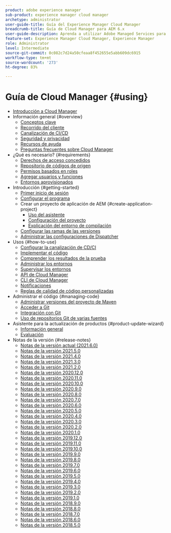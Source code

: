 ```yaml
---
product: adobe experience manager
sub-product: experience manager cloud manager
archetype: administrator
user-guide-title: Guía del Experience Manager Cloud Manager
breadcrumb-title: Guía de Cloud Manager para AEM 6.x
user-guide-description: Aprenda a utilizar Adobe Managed Services para administrar Experience Manager en la nube.
feature-set: Experience Manager Cloud Manager, Experience Manager
role: Administrator
level: Intermediate
source-git-commit: 0c082c7d24a50cfeaa8f452655e5abb609dc6915
workflow-type: tm+mt
source-wordcount: '273'
ht-degree: 83%

---
```



# Guía de Cloud Manager {#using}

+ [Introducción a Cloud Manager](introduction-to-cloud-manager.md)
+ Información general {#overview}
   + [Conceptos clave](key-concepts.md)
   + [Recorrido del cliente](customer-journey.md)
   + [Canalización de CI/CD](ci-cd-pipeline.md)
   + [Seguridad y privacidad](security-and-privacy.md)
   + [Recursos de ayuda](help-resources.md)
   + [Preguntas frecuentes sobre Cloud Manager](cloud-manager-faqs.md)
+ ¿Qué es necesario? {#requirements}
   + [Derechos de acceso concedidos](access-rights-granted.md)
   + [Repositorio de códigos de origen](source-code-repository.md)
   + [Permisos basados en roles](role-based-permissions.md)
   + [Agregar usuarios y funciones](setting-up-users-and-roles.md)
   + [Entornos aprovisionados](environments-provisioned.md)
+ Introducción {#getting-started}
   + [Primer inicio de sesión](first-time-login.md)
   + [Configurar el programa](setting-up-program.md)
   + Crear un proyecto de aplicación de AEM {#create-application-project}
      + [Uso del asistente](using-the-wizard.md)
      + [Configuración del proyecto](setting-up-project.md)
      + [Explicación del entorno de compilación](build-environment-details.md)
   + [Configurar las ramas de las versiones](configure-your-release-branches.md)
   + [Administrar las configuraciones de Dispatcher](dispatcher-configurations.md)
+ Usos {#how-to-use}
   + [Configurar la canalización de CD/CI](configuring-pipeline.md)
   + [Implementar el código](deploying-code.md)
   + [Comprender los resultados de la prueba](understand-your-test-results.md)
   + [Administrar los entornos](manage-your-environment.md)
   + [Supervisar los entornos](monitor-your-environments.md)
   + [API de Cloud Manager](https://www.adobe.io/apis/experiencecloud/cloud-manager/docs.html)
   + [CLI de Cloud Manager](https://github.com/adobe/aio-cli-plugin-cloudmanager/blob/main/README.md)
   + [Notificaciones](notifications.md)
   + [Reglas de calidad de código personalizadas](custom-code-quality-rules.md)
+ Administrar el código {#managing-code}
   + [Administrar versiones del proyecto de Maven](activating-maven-project.md)
   + [Acceder a Git](accessing-git.md)
   + [Integración con Git](setup-cloud-manager-git-integration.md)
   + [Uso de repositorios Git de varias fuentes](/help/using/working-with-multiple-source-git-repos.md)
+ Asistente para la actualización de productos {#product-update-wizard}
   + [Información general](overview-productupdate-wizard.md)
   + [Evaluación](evaluation.md)
+ Notas de la versión {#release-notes}
   + [Notas de la versión actual (2021.6.0)](release-notes-current.md)
   + [Notas de la versión 2021.5.0](release-notes-2021-5-0.md)
   + [Notas de la versión 2021.4.0](release-notes-2021-4-0.md)
   + [Notas de la versión 2021.3.0](release-notes-2021-3-0.md)
   + [Notas de la versión 2021.2.0](release-notes-2021-2-0.md)
   + [Notas de la versión 2020.12.0](release-notes-2020-12-0.md)
   + [Notas de la versión 2020.11.0](release-notes-2020-11-0.md)
   + [Notas de la versión 2020.10.0](release-notes-2020-10-0.md)
   + [Notas de la versión 2020.9.0](release-notes-2020-9-0.md)
   + [Notas de la versión 2020.8.0](release-notes-2020-8-0.md)
   + [Notas de la versión 2020.7.0](release-notes-2020-7-0.md)
   + [Notas de la versión 2020.6.0](release-notes-2020-6-0.md)
   + [Notas de la versión 2020.5.0](release-notes-2020-5-0.md)
   + [Notas de la versión 2020.4.0](release-notes-2020-4-0.md)
   + [Notas de la versión 2020.3.0](release-notes-2020-3-0.md)
   + [Notas de la versión 2020.2.0](release-notes-2020-2-0.md)
   + [Notas de la versión 2020.1.0](release-notes-2020-1-0.md)
   + [Notas de la versión 2019.12.0](release-notes-2019-12-0.md)
   + [Notas de la versión 2019.11.0](release-notes-2019-11-0.md)
   + [Notas de la versión 2019.10.0](release-notes-2019-10-0.md)
   + [Notas de la versión 2019.9.0](release-notes-2019-9-0.md)
   + [Notas de la versión 2019.8.0](release-notes-2019-8-0.md)
   + [Notas de la versión 2019.7.0](release-notes-2019-7-0.md)
   + [Notas de la versión 2019.6.0](release-notes-2019-6-0.md)
   + [Notas de la versión 2019.5.0](release-notes-2019-5-0.md)
   + [Notas de la versión 2019.4.0](release-notes-2019-4-0.md)
   + [Notas de la versión 2019.3.0](release-notes-2019-3-0.md)
   + [Notas de la versión 2019.2.0](release-notes-2019-2-0.md)
   + [Notas de la versión 2019.1.0](release-notes-2019-1-0.md)
   + [Notas de la versión 2018.9.0](release-notes-2018-9-0.md)
   + [Notas de la versión 2018.8.0](release-notes-2018-8-0.md)
   + [Notas de la versión 2018.7.0](release-notes-2018-7-0.md)
   + [Notas de la versión 2018.6.0](release-notes-2018-6-0.md)
   + [Notas de la versión 2018.5.0](release-notes-2018-5-0.md)
